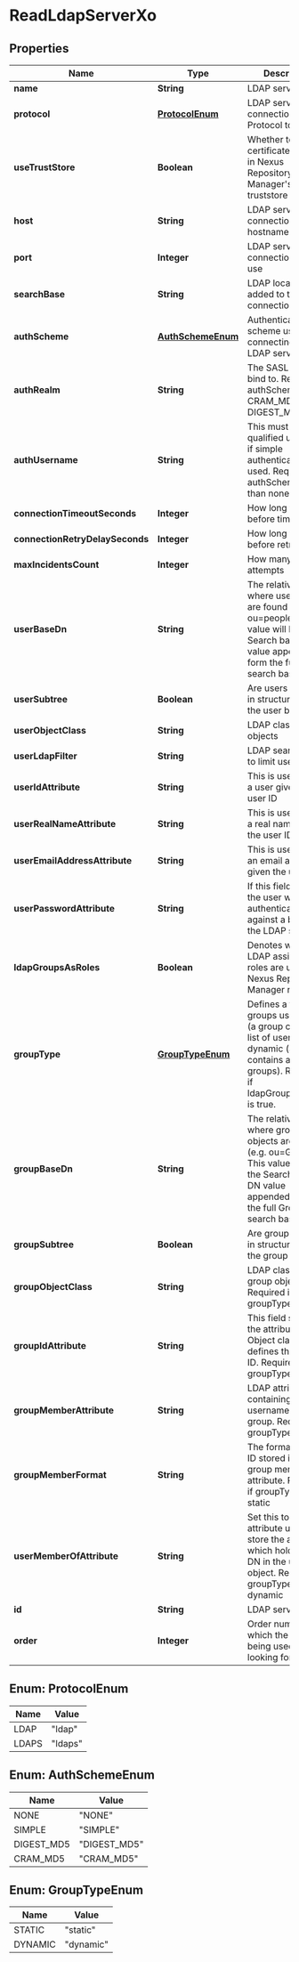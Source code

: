 # ReadLdapServerXo

## Properties
Name | Type | Description | Notes
------------ | ------------- | ------------- | -------------
**name** | **String** | LDAP server name | 
**protocol** | [**ProtocolEnum**](#ProtocolEnum) | LDAP server connection Protocol to use | 
**useTrustStore** | **Boolean** | Whether to use certificates stored in Nexus Repository Manager&#x27;s truststore |  [optional]
**host** | **String** | LDAP server connection hostname | 
**port** | **Integer** | LDAP server connection port to use | 
**searchBase** | **String** | LDAP location to be added to the connection URL | 
**authScheme** | [**AuthSchemeEnum**](#AuthSchemeEnum) | Authentication scheme used for connecting to LDAP server | 
**authRealm** | **String** | The SASL realm to bind to. Required if authScheme is CRAM_MD5 or DIGEST_MD5 |  [optional]
**authUsername** | **String** | This must be a fully qualified username if simple authentication is used. Required if authScheme other than none. |  [optional]
**connectionTimeoutSeconds** | **Integer** | How long to wait before timeout | 
**connectionRetryDelaySeconds** | **Integer** | How long to wait before retrying | 
**maxIncidentsCount** | **Integer** | How many retry attempts | 
**userBaseDn** | **String** | The relative DN where user objects are found (e.g. ou&#x3D;people). This value will have the Search base DN value appended to form the full User search base DN. |  [optional]
**userSubtree** | **Boolean** | Are users located in structures below the user base DN? |  [optional]
**userObjectClass** | **String** | LDAP class for user objects |  [optional]
**userLdapFilter** | **String** | LDAP search filter to limit user search |  [optional]
**userIdAttribute** | **String** | This is used to find a user given its user ID |  [optional]
**userRealNameAttribute** | **String** | This is used to find a real name given the user ID |  [optional]
**userEmailAddressAttribute** | **String** | This is used to find an email address given the user ID |  [optional]
**userPasswordAttribute** | **String** | If this field is blank the user will be authenticated against a bind with the LDAP server |  [optional]
**ldapGroupsAsRoles** | **Boolean** | Denotes whether LDAP assigned roles are used as Nexus Repository Manager roles |  [optional]
**groupType** | [**GroupTypeEnum**](#GroupTypeEnum) | Defines a type of groups used: static (a group contains a list of users) or dynamic (a user contains a list of groups). Required if ldapGroupsAsRoles is true. | 
**groupBaseDn** | **String** | The relative DN where group objects are found (e.g. ou&#x3D;Group). This value will have the Search base DN value appended to form the full Group search base DN. |  [optional]
**groupSubtree** | **Boolean** | Are groups located in structures below the group base DN |  [optional]
**groupObjectClass** | **String** | LDAP class for group objects. Required if groupType is static |  [optional]
**groupIdAttribute** | **String** | This field specifies the attribute of the Object class that defines the Group ID. Required if groupType is static |  [optional]
**groupMemberAttribute** | **String** | LDAP attribute containing the usernames for the group. Required if groupType is static |  [optional]
**groupMemberFormat** | **String** | The format of user ID stored in the group member attribute. Required if groupType is static |  [optional]
**userMemberOfAttribute** | **String** | Set this to the attribute used to store the attribute which holds groups DN in the user object. Required if groupType is dynamic |  [optional]
**id** | **String** | LDAP server ID |  [optional]
**order** | **Integer** | Order number in which the server is being used when looking for a user |  [optional]

<a name="ProtocolEnum"></a>
## Enum: ProtocolEnum
Name | Value
---- | -----
LDAP | &quot;ldap&quot;
LDAPS | &quot;ldaps&quot;

<a name="AuthSchemeEnum"></a>
## Enum: AuthSchemeEnum
Name | Value
---- | -----
NONE | &quot;NONE&quot;
SIMPLE | &quot;SIMPLE&quot;
DIGEST_MD5 | &quot;DIGEST_MD5&quot;
CRAM_MD5 | &quot;CRAM_MD5&quot;

<a name="GroupTypeEnum"></a>
## Enum: GroupTypeEnum
Name | Value
---- | -----
STATIC | &quot;static&quot;
DYNAMIC | &quot;dynamic&quot;
